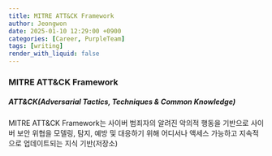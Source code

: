 ```yaml
---
title: MITRE ATT&CK Framework
author: Jeongwon
date: 2025-01-10 12:29:00 +0900
categories: [Career, PurpleTeam]
tags: [writing]
render_with_liquid: false
---
```

### MITRE ATT&CK Framework
##### ATT&CK(Adversarial Tactics, Techniques & Common Knowledge)
MITRE ATT&CK Framework는 사이버 범죄자의 알려진 악의적 행동을 기반으로
사이버 보안 위협을 모델링, 탐지, 예방 및 대응하기 위해 어디서나 액세스 가능하고 지속적으로 업데이트되는 지식 기반(저장소)


